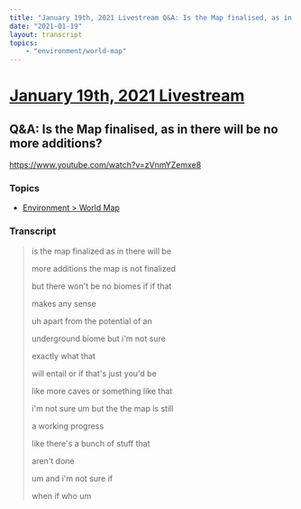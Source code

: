 ```yaml
---
title: "January 19th, 2021 Livestream Q&A: Is the Map finalised, as in there will be no more additions?"
date: "2021-01-19"
layout: transcript
topics:
    - "environment/world-map"
---
```

# [January 19th, 2021 Livestream](../2021-01-19.md)
## Q&A: Is the Map finalised, as in there will be no more additions?
https://www.youtube.com/watch?v=zVnmYZemxe8

### Topics
* [Environment > World Map](../topics/environment/world-map.md)

### Transcript

> is the map finalized as in there will be
> 
> more additions the map is not finalized
> 
> but there won't be no biomes if if that
> 
> makes any sense
> 
> uh apart from the potential of an
> 
> underground biome but i'm not sure
> 
> exactly what that
> 
> will entail or if that's just you'd be
> 
> like more caves or something like that
> 
> i'm not sure um but the the map is still
> 
> a working progress
> 
> like there's a bunch of stuff that
> 
> aren't done
> 
> um and i'm not sure if
> 
> when if who um
> 
